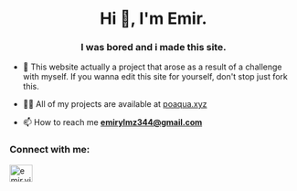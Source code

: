 <h1 align="center">Hi 👋, I'm Emir.</h1>
<h3 align="center">I was bored and i made this site.</h3>

- 📜 This website actually a project that arose as a result of a challenge with myself. If you wanna edit this site for yourself, don't stop just fork this.

- 👨‍💻 All of my projects are available at [poaqua.xyz](poaqua.xyz)

- 📫 How to reach me **emirylmz344@gmail.com**

<h3 align="left">Connect with me:</h3>
<p align="left">
<a href="https://instagram.com/emir.yilmaz28" target="blank"><img align="center" src="https://raw.githubusercontent.com/rahuldkjain/github-profile-readme-generator/master/src/images/icons/Social/instagram.svg" alt="emir.yilmaz28" height="30" width="40" /></a>
</p>
